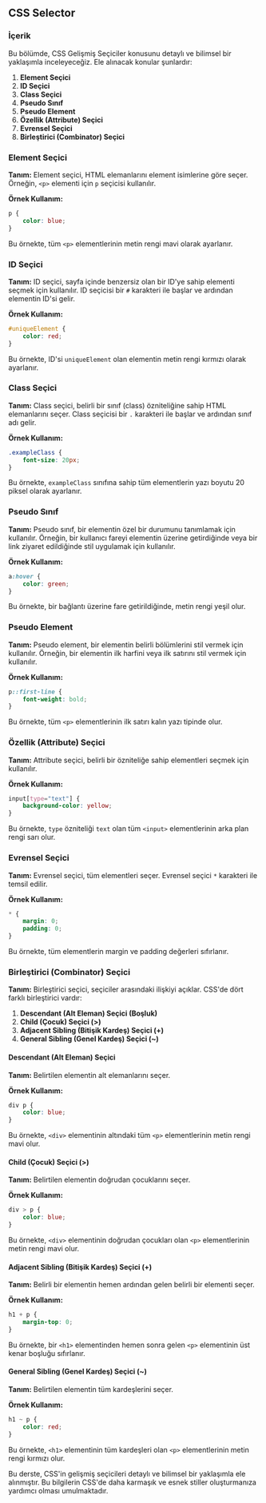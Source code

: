 ## CSS Selector

### İçerik

Bu bölümde, CSS Gelişmiş Seçiciler konusunu detaylı ve bilimsel bir yaklaşımla inceleyeceğiz. Ele alınacak konular şunlardır:

1. **Element Seçici**
2. **ID Seçici**
3. **Class Seçici**
4. **Pseudo Sınıf**
5. **Pseudo Element**
6. **Özellik (Attribute) Seçici**
7. **Evrensel Seçici**
8. **Birleştirici (Combinator) Seçici**

### Element Seçici

**Tanım:** Element seçici, HTML elemanlarını element isimlerine göre seçer. Örneğin, `<p>` elementi için `p` seçicisi kullanılır.

**Örnek Kullanım:**
```css
p {
    color: blue;
}
```
Bu örnekte, tüm `<p>` elementlerinin metin rengi mavi olarak ayarlanır.

### ID Seçici

**Tanım:** ID seçici, sayfa içinde benzersiz olan bir ID'ye sahip elementi seçmek için kullanılır. ID seçicisi bir `#` karakteri ile başlar ve ardından elementin ID'si gelir.

**Örnek Kullanım:**
```css
#uniqueElement {
    color: red;
}
```
Bu örnekte, ID'si `uniqueElement` olan elementin metin rengi kırmızı olarak ayarlanır.

### Class Seçici

**Tanım:** Class seçici, belirli bir sınıf (class) özniteliğine sahip HTML elemanlarını seçer. Class seçicisi bir `.` karakteri ile başlar ve ardından sınıf adı gelir.

**Örnek Kullanım:**
```css
.exampleClass {
    font-size: 20px;
}
```
Bu örnekte, `exampleClass` sınıfına sahip tüm elementlerin yazı boyutu 20 piksel olarak ayarlanır.

### Pseudo Sınıf

**Tanım:** Pseudo sınıf, bir elementin özel bir durumunu tanımlamak için kullanılır. Örneğin, bir kullanıcı fareyi elementin üzerine getirdiğinde veya bir link ziyaret edildiğinde stil uygulamak için kullanılır.

**Örnek Kullanım:**
```css
a:hover {
    color: green;
}
```
Bu örnekte, bir bağlantı üzerine fare getirildiğinde, metin rengi yeşil olur.

### Pseudo Element

**Tanım:** Pseudo element, bir elementin belirli bölümlerini stil vermek için kullanılır. Örneğin, bir elementin ilk harfini veya ilk satırını stil vermek için kullanılır.

**Örnek Kullanım:**
```css
p::first-line {
    font-weight: bold;
}
```
Bu örnekte, tüm `<p>` elementlerinin ilk satırı kalın yazı tipinde olur.

### Özellik (Attribute) Seçici

**Tanım:** Attribute seçici, belirli bir özniteliğe sahip elementleri seçmek için kullanılır.

**Örnek Kullanım:**
```css
input[type="text"] {
    background-color: yellow;
}
```
Bu örnekte, `type` özniteliği `text` olan tüm `<input>` elementlerinin arka plan rengi sarı olur.

### Evrensel Seçici

**Tanım:** Evrensel seçici, tüm elementleri seçer. Evrensel seçici `*` karakteri ile temsil edilir.

**Örnek Kullanım:**
```css
* {
    margin: 0;
    padding: 0;
}
```
Bu örnekte, tüm elementlerin margin ve padding değerleri sıfırlanır.

### Birleştirici (Combinator) Seçici

**Tanım:** Birleştirici seçici, seçiciler arasındaki ilişkiyi açıklar. CSS'de dört farklı birleştirici vardır:

1. **Descendant (Alt Eleman) Seçici (Boşluk)**
2. **Child (Çocuk) Seçici (>)**
3. **Adjacent Sibling (Bitişik Kardeş) Seçici (+)**
4. **General Sibling (Genel Kardeş) Seçici (~)**

#### Descendant (Alt Eleman) Seçici

**Tanım:** Belirtilen elementin alt elemanlarını seçer.

**Örnek Kullanım:**
```css
div p {
    color: blue;
}
```
Bu örnekte, `<div>` elementinin altındaki tüm `<p>` elementlerinin metin rengi mavi olur.

#### Child (Çocuk) Seçici (>)

**Tanım:** Belirtilen elementin doğrudan çocuklarını seçer.

**Örnek Kullanım:**
```css
div > p {
    color: blue;
}
```
Bu örnekte, `<div>` elementinin doğrudan çocukları olan `<p>` elementlerinin metin rengi mavi olur.

#### Adjacent Sibling (Bitişik Kardeş) Seçici (+)

**Tanım:** Belirli bir elementin hemen ardından gelen belirli bir elementi seçer.

**Örnek Kullanım:**
```css
h1 + p {
    margin-top: 0;
}
```
Bu örnekte, bir `<h1>` elementinden hemen sonra gelen `<p>` elementinin üst kenar boşluğu sıfırlanır.

#### General Sibling (Genel Kardeş) Seçici (~)

**Tanım:** Belirtilen elementin tüm kardeşlerini seçer.

**Örnek Kullanım:**
```css
h1 ~ p {
    color: red;
}
```
Bu örnekte, `<h1>` elementinin tüm kardeşleri olan `<p>` elementlerinin metin rengi kırmızı olur.

Bu derste, CSS'in gelişmiş seçicileri detaylı ve bilimsel bir yaklaşımla ele alınmıştır. Bu bilgilerin CSS'de daha karmaşık ve esnek stiller oluşturmanıza yardımcı olması umulmaktadır.